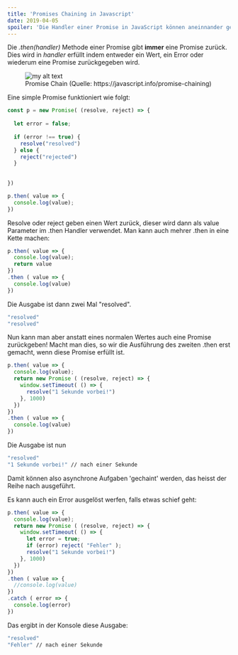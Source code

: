 ```yaml
---
title: 'Promises Chaining in Javascript'
date: 2019-04-05
spoiler: 'Die Handler einer Promise in JavaScript können aneinnander gereiht werden (Chaining).'
---
```


Die *.then(handler)* Methode einer Promise gibt **immer** eine Promise zurück. Dies wird in *handler* erfüllt indem entweder ein Wert, ein Error oder wiederum eine Promise zurückgegeben wird. 


<figure>
  <img src="https://javascript.info/article/promise-chaining/promise-handler-variants@2x.png" alt="my alt text"/>
  <figcaption>Promise Chain (Quelle: https://javascript.info/promise-chaining)</figcaption>
</figure>

Eine simple Promise funktioniert wie folgt:

```javascript
const p = new Promise( (resolve, reject) => {
  
  let error = false;
  
  if (error !== true) {
    resolve("resolved")
  } else {
    reject("rejected")
  }
  
  
})

p.then( value => {
  console.log(value);
})

```

Resolve oder reject geben einen Wert zurück, dieser wird dann als value Parameter im .then Handler verwendet. 
Man kann auch mehrer .then in eine Kette machen:

```javascript
p.then( value => {
  console.log(value);
  return value
})
.then ( value => {
  console.log(value)
})
```

Die Ausgabe ist dann zwei Mal "resolved".

```bash
"resolved"
"resolved"
```

Nun kann man aber anstatt eines normalen Wertes auch eine Promise zurückgeben! Macht man dies, so wir die Ausführung des zweiten .then erst gemacht, wenn diese Promise erfüllt ist. 

```javascript
p.then( value => {
  console.log(value);
  return new Promise ( (resolve, reject) => {
    window.setTimeout( () => {
      resolve("1 Sekunde vorbei!")
    }, 1000)
  })
})
.then ( value => {
  console.log(value)
})
```

Die Ausgabe ist nun 
```bash
"resolved"
"1 Sekunde vorbei!" // nach einer Sekunde
```

Damit können also asynchrone Aufgaben 'gechaint' werden, das heisst der Reihe nach ausgeführt.

Es kann auch ein Error ausgelöst werfen, falls etwas schief geht:

```javascript
p.then( value => {
  console.log(value);
  return new Promise ( (resolve, reject) => {
    window.setTimeout( () => {
      let error = true;
      if (error) reject( "Fehler" );
      resolve("1 Sekunde vorbei!")
    }, 1000)
  })
})
.then ( value => {
  //console.log(value)
})
.catch ( error => {
  console.log(error)
})
```

Das ergibt in der Konsole diese Ausgabe:
```bash
"resolved"
"Fehler" // nach einer Sekunde
```